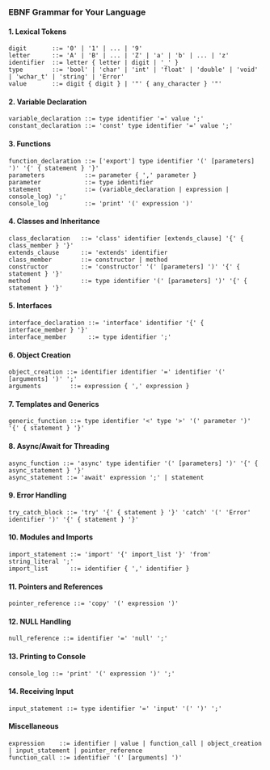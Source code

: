 ### EBNF Grammar for Your Language

#### 1. Lexical Tokens

```
digit       ::= '0' | '1' | ... | '9'
letter      ::= 'A' | 'B' | ... | 'Z' | 'a' | 'b' | ... | 'z'
identifier  ::= letter { letter | digit | '_' }
type        ::= 'bool' | 'char' | 'int' | 'float' | 'double' | 'void' | 'wchar_t' | 'string' | 'Error'
value       ::= digit { digit } | '"' { any_character } '"'
```

#### 2. Variable Declaration

```
variable_declaration ::= type identifier '=' value ';'
constant_declaration ::= 'const' type identifier '=' value ';'
```

#### 3. Functions

```
function_declaration ::= ['export'] type identifier '(' [parameters] ')' '{' { statement } '}'
parameters           ::= parameter { ',' parameter }
parameter            ::= type identifier
statement            ::= (variable_declaration | expression | console_log) ';'
console_log          ::= 'print' '(' expression ')'
```

#### 4. Classes and Inheritance

```
class_declaration   ::= 'class' identifier [extends_clause] '{' { class_member } '}'
extends_clause      ::= 'extends' identifier
class_member        ::= constructor | method
constructor         ::= 'constructor' '(' [parameters] ')' '{' { statement } '}'
method              ::= type identifier '(' [parameters] ')' '{' { statement } '}'
```

#### 5. Interfaces

```
interface_declaration ::= 'interface' identifier '{' { interface_member } '}'
interface_member      ::= type identifier ';'
```

#### 6. Object Creation

```
object_creation ::= identifier identifier '=' identifier '(' [arguments] ')' ';'
arguments        ::= expression { ',' expression }
```

#### 7. Templates and Generics

```
generic_function ::= type identifier '<' type '>' '(' parameter ')' '{' { statement } '}'
```

#### 8. Async/Await for Threading

```
async_function ::= 'async' type identifier '(' [parameters] ')' '{' { async_statement } '}'
async_statement ::= 'await' expression ';' | statement
```

#### 9. Error Handling

```
try_catch_block ::= 'try' '{' { statement } '}' 'catch' '(' 'Error' identifier ')' '{' { statement } '}'
```

#### 10. Modules and Imports

```
import_statement ::= 'import' '{' import_list '}' 'from' string_literal ';'
import_list      ::= identifier { ',' identifier }
```

#### 11. Pointers and References

```
pointer_reference ::= 'copy' '(' expression ')'
```

#### 12. NULL Handling

```
null_reference ::= identifier '=' 'null' ';'
```

#### 13. Printing to Console

```
console_log ::= 'print' '(' expression ')' ';'
```

#### 14. Receiving Input

```
input_statement ::= type identifier '=' 'input' '(' ')' ';'
```

#### Miscellaneous

```
expression    ::= identifier | value | function_call | object_creation | input_statement | pointer_reference
function_call ::= identifier '(' [arguments] ')'
```
